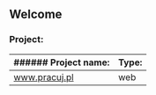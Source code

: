 ## Welcome

### Project:
| ###### Project name: | Type: |
| -------------------- | ----- |
| www.pracuj.pl        | web   |


